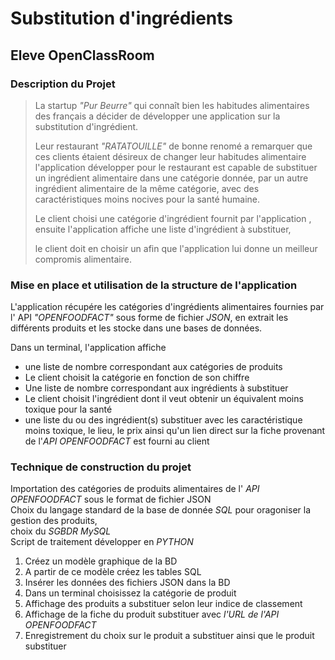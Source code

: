 # Substitution d'ingrédients

## Eleve OpenClassRoom

### Description du Projet

>La startup *"Pur Beurre"* qui connaît bien les habitudes alimentaires des français a décider de développer une application sur la substitution d'ingrédient.
>
>Leur restaurant *"RATATOUILLE"* de bonne renomé a remarquer que ces clients étaient désireux de changer leur habitudes alimentaire
l'application développer pour le restaurant est capable de substituer un ingrédient alimentaire dans une catégorie donnée, par un autre ingrédient alimentaire de la même catégorie, avec des caractéristiques moins nocives pour la santé humaine.
>
>Le client choisi une catégorie d'ingrédient fournit par l'application , ensuite l'application affiche une liste d'ingrédient à substituer,
>
>le client doit en choisir un afin que l'application lui donne un meilleur compromis alimentaire.

### Mise en place et utilisation de la structure de l'application

L'application récupére les catégories d'ingrédients alimentaires fournies par l' API *"OPENFOODFACT"* sous forme de fichier *JSON*, en extrait les différents produits et les stocke dans une bases de données.

Dans un terminal, l'application affiche
* une liste de nombre correspondant aux catégories de produits
* Le client choisit la catégorie en fonction de son chiffre
* Une liste  de nombre correspondant aux ingrédients à substituer
* Le client choisit l'ingrédient dont il veut obtenir un équivalent moins toxique pour la santé
* une liste du ou des ingrédient(s) substituer avec les caractéristique moins toxique, le lieu, le prix ainsi qu'un lien direct sur la fiche provenant de l'*API OPENFOODFACT* est fourni au client

### Technique de construction du projet

Importation des catégories de produits alimentaires de l' *API OPENFOODFACT* sous le format de fichier JSON  
Choix du langage standard de la base de donnée *SQL* pour oragoniser la gestion des produits,  
choix du *SGBDR MySQL*  
Script de traitement développer en *PYTHON*

1. Créez un modèle graphique de la BD
2. A partir de ce modèle créez les tables SQL
3. Insérer les données des fichiers JSON dans la BD
4. Dans un terminal choisissez la catégorie de produit 
5. Affichage des produits a substituer selon leur indice de classement
6. Affichage de la fiche du produit substituer avec *l'URL de l'API OPENFOODFACT*
7. Enregistrement du choix sur le produit a substituer ainsi que le produit substituer
